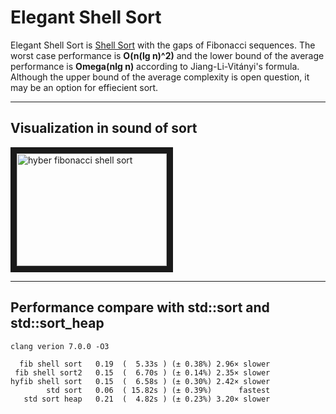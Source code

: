 # Elegant Shell Sort

Elegant Shell Sort is [Shell Sort](https://en.wikipedia.org/wiki/Shellsort) 
with the gaps of Fibonacci sequences. The worst case performance is **O(n(lg n)^2)** 
and the lower bound of the average performance is **Omega(nlg n)** according to Jiang-Li-Vitányi's formula.
Although the upper bound of the average complexity is open question, it may be an option for effiecient sort.

---

## Visualization in sound of sort
<a href="http://www.youtube.com/watch?feature=player_embedded&v=3mi2YKuYX9M
" target="_blank"><img src="http://img.youtube.com/vi/3mi2YKuYX9M/0.jpg" 
alt="hyber fibonacci shell sort" width="240" height="180" border="10" /></a>

---

## Performance compare with std::sort and std::sort\_heap

```
clang verion 7.0.0 -O3

  fib shell sort   0.19  (  5.33s ) (± 0.38%) 2.96× slower
 fib shell sort2   0.15  (  6.70s ) (± 0.14%) 2.35× slower
hyfib shell sort   0.15  (  6.58s ) (± 0.30%) 2.42× slower
        std sort   0.06  ( 15.82s ) (± 0.39%)      fastest
   std sort heap   0.21  (  4.82s ) (± 0.23%) 3.20× slower

```
